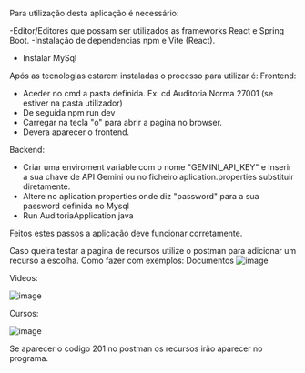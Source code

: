 Para utilização desta aplicação é necessário:

-Editor/Editores que possam ser utilizados as frameworks React e Spring Boot.
-Instalação de dependencias npm e Vite (React).
- Instalar MySql

Após as tecnologias estarem instaladas o processo para utilizar é:
Frontend:
- Aceder no cmd a pasta definida. Ex: cd Auditoria Norma 27001 (se estiver na pasta utilizador)
- De seguida npm run dev
- Carregar na tecla "o" para abrir a pagina no browser.
- Devera aparecer o frontend.

Backend:
- Criar uma enviroment variable com o nome "GEMINI_API_KEY" e inserir a sua chave de API Gemini ou no ficheiro aplication.properties substituir diretamente.
- Altere no aplication.properties onde diz "password" para a sua password definida no Mysql
- Run AuditoriaApplication.java

Feitos estes passos a aplicação deve funcionar corretamente.

Caso queira testar a pagina de recursos utilize o postman para adicionar um recurso a escolha.
Como fazer com exemplos:
Documentos
![image](https://github.com/user-attachments/assets/a07b0244-c1ad-4f1e-99ca-0a3b30d5ed07)

Videos:

![image](https://github.com/user-attachments/assets/feda919f-021b-4f3f-b6ed-d9269ae412e4)

Cursos:

![image](https://github.com/user-attachments/assets/6971f4cf-64b9-4494-8ea7-a5670b92b999)

Se aparecer o codigo 201 no postman os recursos irão aparecer no programa.
